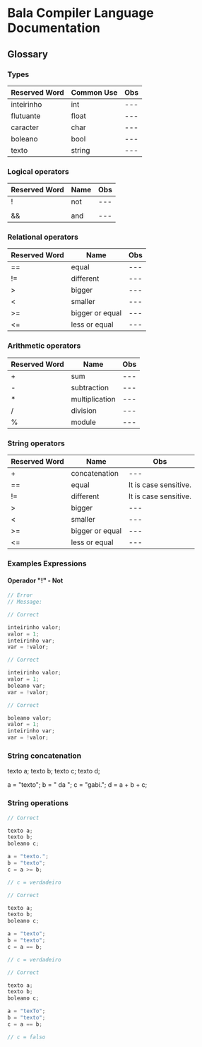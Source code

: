 # Bala Compiler Language Documentation 

## Glossary

### Types
| Reserved Word | Common Use | Obs |
|--- |--- |--- |
| inteirinho | int | --- |
| flutuante | float | --- |
| caracter | char | --- |
| boleano | bool | --- |
| texto | string | --- |

### Logical operators
| Reserved Word | Name | Obs |
|--- |--- |--- |
| ! | not | --- |
| || | or | --- |
| && | and | --- |

### Relational operators
| Reserved Word | Name | Obs |
|--- |--- |--- |
| == | equal | --- |
| != | different | --- |
| > | bigger | --- |
| < | smaller | --- |
| >= | bigger or equal | --- |
| <= | less or equal | --- |

### Arithmetic operators
| Reserved Word | Name | Obs |
|--- |--- |--- |
| + | sum | --- |
| - | subtraction | --- |
| * | multiplication | --- |
| / | division | --- |
| % | module | --- |

### String operators
| Reserved Word | Name | Obs |
|--- |--- |--- |
| + | concatenation | --- |
| == | equal | It is case sensitive. |
| != | different | It is case sensitive. |
| > | bigger | --- |
| < | smaller | --- |
| >= | bigger or equal | --- |
| <= | less or equal | --- |


### Examples Expressions

#### Operador "!" - Not

```cpp
// Error
// Message:

```

```cpp
// Correct

inteirinho valor;
valor = 1;
inteirinho var;
var = !valor;

```

```cpp
// Correct

inteirinho valor;
valor = 1;
boleano var;
var = !valor;

```

```cpp
// Correct

boleano valor;
valor = 1;
inteirinho var;
var = !valor;

```

### String concatenation

texto a;
texto b;
texto c;
texto d;

a = "texto";
b = " da ";
c = "gabi.";
d = a + b + c;

### String operations

```cpp
// Correct

texto a;
texto b;
boleano c;

a = "texto.";
b = "texto";
c = a >= b;

// c = verdadeiro

```

```cpp
// Correct

texto a;
texto b;
boleano c;

a = "texto";
b = "texto";
c = a == b;

// c = verdadeiro

```


```cpp
// Correct

texto a;
texto b;
boleano c;

a = "texTo";
b = "texto";
c = a == b;

// c = falso

```
